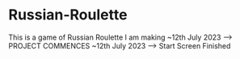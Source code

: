 # Russian-Roulette
This is a game of Russian Roulette I am making
~12th July 2023 --> PROJECT COMMENCES 
~12th July 2023 --> Start Screen Finished
